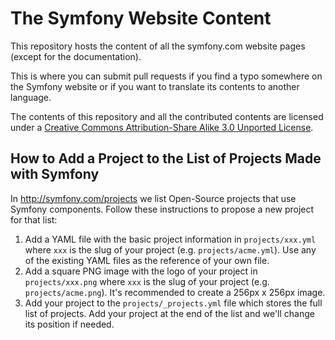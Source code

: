 The Symfony Website Content
===========================

This repository hosts the content of all the symfony.com website pages (except
for the documentation).

This is where you can submit pull requests if you find a typo somewhere on
the Symfony website or if you want to translate its contents to another
language.

The contents of this repository and all the contributed contents are licensed
under a [Creative Commons Attribution-Share Alike 3.0 Unported License](http://creativecommons.org/licenses/by-sa/3.0/).

How to Add a Project to the List of Projects Made with Symfony
--------------------------------------------------------------

In http://symfony.com/projects we list Open-Source projects that use Symfony
components. Follow these instructions to propose a new project for that list:

 1. Add a YAML file with the basic project information in `projects/xxx.yml`
    where `xxx` is the slug of your project (e.g. `projects/acme.yml`). Use any
    of the existing YAML files as the reference of your own file.
 2. Add a square PNG image with the logo of your project in `projects/xxx.png`
    where `xxx` is the slug of your project (e.g. `projects/acme.png`). It's
    recommended to create a 256px x 256px image.
 3. Add your project to the `projects/_projects.yml` file which stores the full
    list of projects. Add your project at the end of the list and we'll change
    its position if needed.

